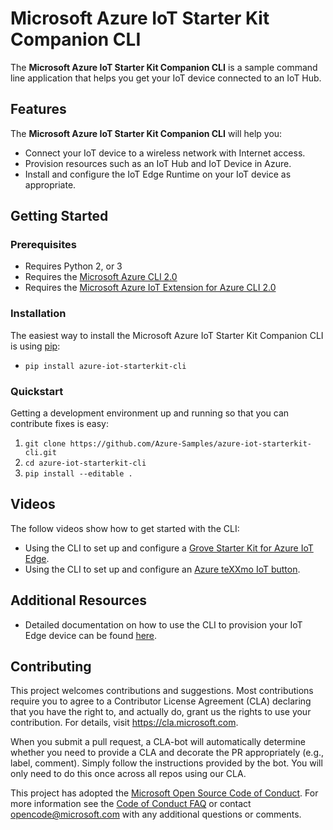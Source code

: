 # Microsoft Azure IoT Starter Kit Companion CLI

The **Microsoft Azure IoT Starter Kit Companion CLI** is a sample
command line application that helps you get your IoT device connected
to an IoT Hub.

## Features

The **Microsoft Azure IoT Starter Kit Companion CLI** will help you:

* Connect your IoT device to a wireless network with Internet access.
* Provision resources such as an IoT Hub and IoT Device in Azure.
* Install and configure the IoT Edge Runtime on your IoT device as appropriate.


## Getting Started

### Prerequisites

- Requires Python 2, or 3
- Requires the [Microsoft Azure CLI 2.0](https://github.com/Azure/azure-cli)
- Requires the [Microsoft Azure IoT Extension for Azure CLI 2.0](https://github.com/Azure/azure-iot-cli-extension)


### Installation

The easiest way to install the Microsoft Azure IoT Starter Kit Companion CLI is using [pip](https://pypi.org/project/pip/):

- `pip install azure-iot-starterkit-cli`


### Quickstart
Getting a development environment up and running so that you can contribute fixes is easy:

1. `git clone https://github.com/Azure-Samples/azure-iot-starterkit-cli.git`
2. `cd azure-iot-starterkit-cli`
3. `pip install --editable .`


## Videos
The follow videos show how to get started with the CLI:

- Using the CLI to set up and configure a [Grove Starter Kit for Azure IoT Edge](https://iotcompanionapp.blob.core.windows.net/videos/configure-device.mp4).
- Using the CLI to set up and configure an [Azure teXXmo IoT button](https://iotcompanionapp.blob.core.windows.net/videos/configure-button.mp4).


## Additional Resources

- Detailed documentation on how to use the CLI to provision your IoT Edge device can be found [here](https://github.com/Azure-Samples/azure-iot-starter-kits/blob/master/seeed/CONFIG-EDGE-DEVICE.md).

## Contributing

This project welcomes contributions and suggestions.  Most
contributions require you to agree to a Contributor License Agreement
(CLA) declaring that you have the right to, and actually do, grant us
the rights to use your contribution. For details, visit
https://cla.microsoft.com.

When you submit a pull request, a CLA-bot will automatically determine
whether you need to provide a CLA and decorate the PR appropriately
(e.g., label, comment). Simply follow the instructions provided by the
bot. You will only need to do this once across all repos using our
CLA.

This project has adopted the [Microsoft Open Source Code of Conduct](https://opensource.microsoft.com/codeofconduct/).
For more information see the [Code of Conduct FAQ](https://opensource.microsoft.com/codeofconduct/faq/)
or contact [opencode@microsoft.com](mailto:opencode@microsoft.com) with any
additional questions or comments.
